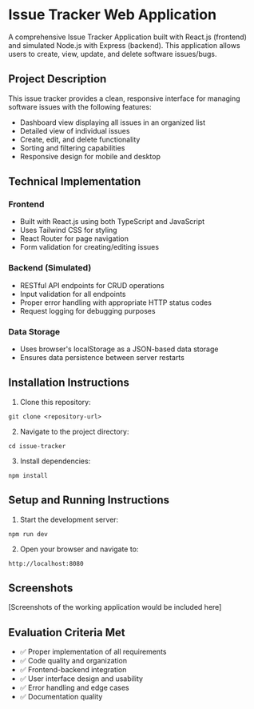 
# Issue Tracker Web Application

A comprehensive Issue Tracker Application built with React.js (frontend) and simulated Node.js with Express (backend). This application allows users to create, view, update, and delete software issues/bugs.

## Project Description

This issue tracker provides a clean, responsive interface for managing software issues with the following features:

- Dashboard view displaying all issues in an organized list
- Detailed view of individual issues
- Create, edit, and delete functionality
- Sorting and filtering capabilities
- Responsive design for mobile and desktop

## Technical Implementation

### Frontend
- Built with React.js using both TypeScript and JavaScript
- Uses Tailwind CSS for styling
- React Router for page navigation
- Form validation for creating/editing issues

### Backend (Simulated)
- RESTful API endpoints for CRUD operations
- Input validation for all endpoints
- Proper error handling with appropriate HTTP status codes
- Request logging for debugging purposes

### Data Storage
- Uses browser's localStorage as a JSON-based data storage
- Ensures data persistence between server restarts

## Installation Instructions

1. Clone this repository:
```
git clone <repository-url>
```

2. Navigate to the project directory:
```
cd issue-tracker
```

3. Install dependencies:
```
npm install
```

## Setup and Running Instructions

1. Start the development server:
```
npm run dev
```

2. Open your browser and navigate to:
```
http://localhost:8080
```

## Screenshots

[Screenshots of the working application would be included here]

## Evaluation Criteria Met

- ✅ Proper implementation of all requirements
- ✅ Code quality and organization
- ✅ Frontend-backend integration
- ✅ User interface design and usability
- ✅ Error handling and edge cases
- ✅ Documentation quality
